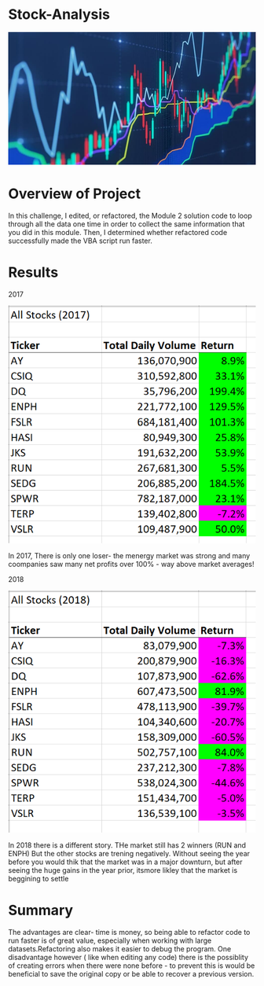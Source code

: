 # Stock-Analysis
![](https://github.com/MellyCodes808/Stock-Analysis/blob/main/resources/best-stock-analysis-software.jpg)

# Overview of Project

In this challenge, I edited, or refactored, the Module 2 solution code to loop through all the data one time in order to collect the same information that you did in this module. Then, I determined whether refactored code successfully made the VBA script run faster.


# Results
2017

![](https://github.com/MellyCodes808/Stock-Analysis/blob/main/resources/VBA_Challenge_2017.png)

In 2017, There is only one loser- the menergy market was strong and many coompanies saw many net profits over 100% - way above market averages!

2018

![](https://github.com/MellyCodes808/Stock-Analysis/blob/main/resources/VBA_Challenge_2018.png)

 In 2018 there is a different story. THe market still has 2 winners (RUN and ENPH) But the other stocks are trening negatively. Without seeing the year before you would thik that the market was in a major downturn, but after seeing the huge gains in the year prior, itsmore likley that the market is beggining to settle 

# Summary
The advantages are clear- time is money, so being able to  refactor code to run faster is of great value, especially when working with large datasets.Refactoring also makes it easier to debug the program. One disadvantage however ( like when editing any code) there is the possiblity of creating errors when there were none before - to prevent this is would be beneficial to save the original copy or be able to recover a previous version. 
